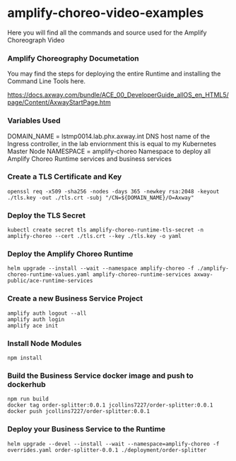 # amplify-choreo-video-examples
Here you will find all the commands and source used for the Amplify Choreograph Video

### Amplify Choreography Documetation
You may find the steps for deploying the entire Runtime and installing the Command Line Tools here.

https://docs.axway.com/bundle/ACE_00_DeveloperGuide_allOS_en_HTML5/page/Content/AxwayStartPage.htm


### Variables Used
DOMAIN_NAME = lstmp0014.lab.phx.axway.int 
    DNS host name of the Ingress controller, in the lab enviornment this is equal to my Kubernetes Master Node
NAMESPACE = amplify-choreo
    Namespace to deploy all Amplify Choreo Runtime services and business services

### Create a TLS Certificate and Key
```
openssl req -x509 -sha256 -nodes -days 365 -newkey rsa:2048 -keyout ./tls.key -out ./tls.crt -subj "/CN=${DOMAIN_NAME}/O=Axway"
```

### Deploy the TLS Secret
```
kubectl create secret tls amplify-choreo-runtime-tls-secret -n amplify-choreo --cert ./tls.crt --key ./tls.key -o yaml
```

### Deploy the Amplify Choreo Runtime
```
helm upgrade --install --wait --namespace amplify-choreo -f ./amplify-choreo-runtime-values.yaml amplify-choreo-runtime-services axway-public/ace-runtime-services
```

### Create a new Business Service Project
```
amplify auth logout --all
amplify auth login
amplify ace init
```

### Install Node Modules
```
npm install
```

### Build the Business Service docker image and push to dockerhub
```
npm run build
docker tag order-splitter:0.0.1 jcollins7227/order-splitter:0.0.1
docker push jcollins7227/order-splitter:0.0.1
```

### Deploy your Business Service to the Runtime
```
helm upgrade --devel --install --wait --namespace=amplify-choreo -f overrides.yaml order-splitter-0.0.1 ./deployment/order-splitter
```

